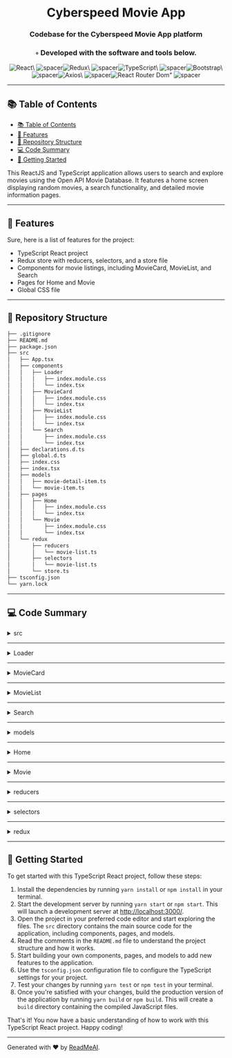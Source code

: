 
  <div align="center">
  <h1 align="center">Cyberspeed Movie App</h1>
  <h3>Codebase for the Cyberspeed Movie App platform</h3>
  <h3>◦ Developed with the software and tools below.</h3>
  <p align="center"><img src="https://img.shields.io/badge/-React-004E89?logo=React&style=flat-square" alt='React\' />
<img src="https://via.placeholder.com/1/0000/00000000" alt="spacer" /><img src="https://img.shields.io/badge/-Redux-004E89?logo=Redux&style=flat-square" alt='Redux\' />
<img src="https://via.placeholder.com/1/0000/00000000" alt="spacer" /><img src="https://img.shields.io/badge/-TypeScript-004E89?logo=TypeScript&style=flat-square" alt='TypeScript\' />
<img src="https://via.placeholder.com/1/0000/00000000" alt="spacer" /><img src="https://img.shields.io/badge/-Bootstrap-004E89?logo=Bootstrap&style=flat-square" alt='Bootstrap\' />
<img src="https://via.placeholder.com/1/0000/00000000" alt="spacer" /><img src="https://img.shields.io/badge/-Axios-004E89?logo=Axios&style=flat-square" alt='Axios\' />
<img src="https://via.placeholder.com/1/0000/00000000" alt="spacer" /><img src="https://img.shields.io/badge/-React%20Router%20Dom-004E89?logo=React%20Router%20Dom&style=flat-square" alt='React Router Dom"' />
<img src="https://via.placeholder.com/1/0000/00000000" alt="spacer" />
  </p>
  </div>
  
  ---
  ## 📚 Table of Contents
- [📚 Table of Contents](#-table-of-contents)
- [🌟 Features](#-features)
- [📁 Repository Structure](#-repository-structure)
- [💻 Code Summary](#-code-summary)
- [🚀 Getting Started](#-getting-started)

This ReactJS and TypeScript application allows users to search and explore movies using the Open API Movie Database. It features a home screen displaying random movies, a search functionality, and detailed movie information pages.

---

## 🌟 Features

 Sure, here is a list of features for the project:<br>
* TypeScript React project
* Redux store with reducers, selectors, and a store file
* Components for movie listings, including MovieCard, MovieList, and Search
* Pages for Home and Movie
* Global CSS file

---

## 📁 Repository Structure

```sh
├── .gitignore
├── README.md
├── package.json
├── src
│   ├── App.tsx
│   ├── components
│   │   ├── Loader
│   │   │   ├── index.module.css
│   │   │   └── index.tsx
│   │   ├── MovieCard
│   │   │   ├── index.module.css
│   │   │   └── index.tsx
│   │   ├── MovieList
│   │   │   ├── index.module.css
│   │   │   └── index.tsx
│   │   └── Search
│   │       ├── index.module.css
│   │       └── index.tsx
│   ├── declarations.d.ts
│   ├── global.d.ts
│   ├── index.css
│   ├── index.tsx
│   ├── models
│   │   ├── movie-detail-item.ts
│   │   └── movie-item.ts
│   ├── pages
│   │   ├── Home
│   │   │   ├── index.module.css
│   │   │   └── index.tsx
│   │   └── Movie
│   │       ├── index.module.css
│   │       └── index.tsx
│   └── redux
│       ├── reducers
│       │   └── movie-list.ts
│       ├── selectors
│       │   └── movie-list.ts
│       └── store.ts
├── tsconfig.json
└── yarn.lock

```

---

## 💻 Code Summary

<details><summary>src</summary>

| File | Summary |
| ---- | ------- |
| App.tsx |  The code defines a React component named `App` that renders a `Provider` component from `react-redux`, which provides the Redux store to its children. It also defines two routes using `react-router-dom`, one for the home page and another for a movie details page, each with a corresponding component. |
| declarations.d.ts |  The code declares a module for SVG files, exports a React component and a default export of the SVG source. |
| global.d.ts |  The code declares a module for CSS classes and exports a default object containing the class names. |
| index.tsx |  The code creates a React application using the `ReactDOM.createRoot` method and renders the `App` component within a `Router` component, which is imported from the `react-router-dom` library. |

</details>

---

<details><summary>Loader</summary>

| File | Summary |
| ---- | ------- |
| index.tsx |  The code defines a React component called Loader that generates a grid of squares using the generateSquares function, which returns an array of square elements with a specific number of items. |

</details>

---

<details><summary>MovieCard</summary>

| File | Summary |
| ---- | ------- |
| index.tsx |  The code defines a React component called MovieCard, which displays a movie poster and title, and when clicked, navigates to the movie detail page. |

</details>

---

<details><summary>MovieList</summary>

| File | Summary |
| ---- | ------- |
| index.tsx |  The code defines a React component called `MovieList` that fetches a list of movies from an API, filters the list based on a search query, and renders a list of movie cards. |

</details>

---

<details><summary>Search</summary>

| File | Summary |
| ---- | ------- |
| index.tsx |  The code defines a React component called `SearchInput` that renders a search input form with a text field, a search button, and a reset button. The component uses the `useNavigate` hook from `react-router-dom` to update the URL query parameters when the user types in the search field or clicks the search button. The component also uses the `useSearchParams` hook to retrieve the current search query from the URL and updates the search field value accordingly. |

</details>

---

<details><summary>models</summary>

| File | Summary |
| ---- | ------- |
| movie-detail-item.ts |  The code defines an interface for a movie detail item, which includes information about the movie, its reviews, ratings, and actors. |
| movie-item.ts |  The code defines an interface for a movie object with properties such as title, year, and actors, as well as image dimensions. |

</details>

---

<details><summary>Home</summary>

| File | Summary |
| ---- | ------- |
| index.tsx |  The code defines a React component called `HomePage` that renders a search input and a movie list, using the `MovieList` and `SearchInput` components. |

</details>

---

<details><summary>Movie</summary>

| File | Summary |
| ---- | ------- |
| index.tsx |  The code defines a React component called `MovieDetailsPage` that displays information about a movie, including its title, description, actors, rating, and keywords. It uses the `useParams` hook from `react-router-dom` to get the movie ID from the URL, and the `useEffect` hook to fetch the movie data from an API when the component mounts. The component also uses the `useAppDispatch` and `useAppSelector` hooks from Redux to manage state and dispatch actions. |

</details>

---

<details><summary>reducers</summary>

| File | Summary |
| ---- | ------- |
| movie-list.ts |  The code defines a Redux slice for managing movie data, including a list of movies and a detail view for a specific movie. It uses the `@reduxjs/toolkit` library to create asynchronous thunks for fetching movie data from an API, and includes reducers for handling search text and updating the movie list and detail view. |

</details>

---

<details><summary>selectors</summary>

| File | Summary |
| ---- | ------- |
| movie-list.ts |  The code defines four functions for selecting different parts of the movie state in a Redux store, including the movie list, fetching state, movie detail, and search text. |

</details>

---

<details><summary>redux</summary>

| File | Summary |
| ---- | ------- |
| store.ts |  The code defines a Redux store and exports its state, dispatch function, and selector hooks for use in a React application. |

</details>

---

## 🚀 Getting Started

 To get started with this TypeScript React project, follow these steps:<br>
1. Install the dependencies by running `yarn install` or `npm install` in your terminal.
2. Start the development server by running `yarn start` or `npm start`. This will launch a development server at <http://localhost:3000/>.
3. Open the project in your preferred code editor and start exploring the files. The `src` directory contains the main source code for the application, including components, pages, and models.
4. Read the comments in the `README.md` file to understand the project structure and how it works.
5. Start building your own components, pages, and models to add new features to the application.
6. Use the `tsconfig.json` configuration file to configure the TypeScript settings for your project.
7. Test your changes by running `yarn test` or `npm test` in your terminal.
8. Once you're satisfied with your changes, build the production version of the application by running `yarn build` or `npm build`. This will create a `build` directory containing the compiled JavaScript files.

That's it! You now have a basic understanding of how to work with this TypeScript React project. Happy coding!

---

Generated with ❤️ by [ReadMeAI](https://www.readmeai.co/).
